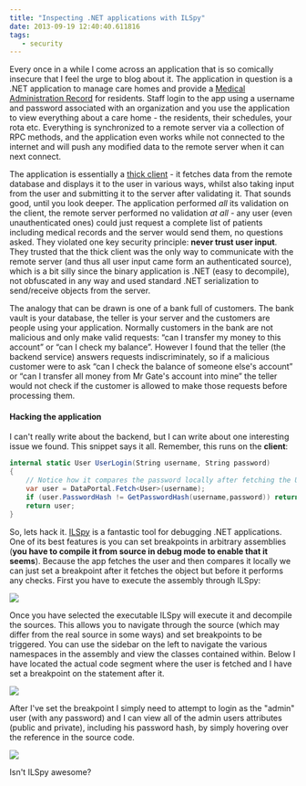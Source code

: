 ```yaml
---
title: "Inspecting .NET applications with ILSpy"
date: 2013-09-19 12:40:40.611816
tags:
   - security
---
```


Every once in a while I come across an application that is so comically insecure that I feel the urge to blog about it. The application in question is a .NET application to manage care homes and provide a [Medical Administration Record](https://en.wikipedia.org/wiki/Medication_Administration_Record) for residents. Staff login to the app using a username and password associated with an organization and you use the application to view everything about a care home - the residents, their schedules, your rota etc. Everything is synchronized to a remote server via a collection of RPC methods, and the application even works while not connected to the internet and will push any modified data to the remote server when it can next connect.

The application is essentially a [thick client](https://en.wikipedia.org/wiki/Fat_client) - it fetches data from the remote database and displays it to the user in various ways, whilst also taking input from the user and submitting it to the server after validating it. That sounds good, until you look deeper. The application performed *all* its validation on the client, the remote server performed no validation *at all* - any user (even unauthenticated ones) could just request a complete list of patients including medical records and the server would send them, no questions asked. They violated one key security principle: **never trust user input**. They trusted that the thick client was the only way to communicate with the remote server (and thus all user input came form an authenticated source), which is a bit silly since the binary application is .NET (easy to decompile), not obfuscated in any way and used standard .NET serialization to send/receive objects from the server.

The analogy that can be drawn is one of a bank full of customers. The bank vault is your database, the teller is your server and the customers are people using your application. Normally customers in the bank are not malicious and only make valid requests: “can I transfer my money to this account” or “can I check my balance”. However I found that the teller (the backend service) answers requests indiscriminately, so if a malicious customer were to ask “can I check the balance of someone else's account” or “can I transfer all money from Mr Gate's account into mine” the teller would not check if the customer is allowed to make those requests before processing them.

#### Hacking the application
I can't really write about the backend, but I can write about one interesting issue we found. This snippet says it all. Remember, this runs on the **client**:

~~~csharp
internal static User UserLogin(String username, String password)
{		
    // Notice how it compares the password locally after fetching the User object
    var user = DataPortal.Fetch<User>(username);
    if (user.PasswordHash != GetPasswordHash(username,password)) return null;
    return user;
}
~~~

So, lets hack it. [ILSpy](https://ilspy.net/) is a fantastic tool for debugging .NET applications. One of its best features is you can set breakpoints in arbitrary assemblies (__you have to compile it from source in debug mode to enable that it seems__). Because the app fetches the user and then compares it locally we can just set a breakpoint after it fetches the object but before it performs any checks. First you have to execute the assembly through ILSpy:

![](./MarFAIL1_Z7AUSWDY.png)

Once you have selected the executable ILSpy will execute it and decompile the sources. This allows you to navigate through the source (which may differ from the real source in some ways) and set breakpoints to be triggered. You can use the sidebar on the left to navigate the various namespaces in the assembly and view the classes contained within. Below I have located the actual code segment where the user is fetched and I have set a breakpoint on the statement after it.

![](./MarFAIL2_PCNNHY36.png)

After I've set the breakpoint I simply need to attempt to login as the "admin" user (with any password) and I can view all of the admin users attributes (public and private), including his password hash, by simply hovering over the reference in the source code.

![](./2013-09-11_17_18_01-Validate_your_input_bro_-_Toms_corner_of_the_internet_2XPXTNSH_JQPOYWWB.png)

Isn't ILSpy awesome?
    
